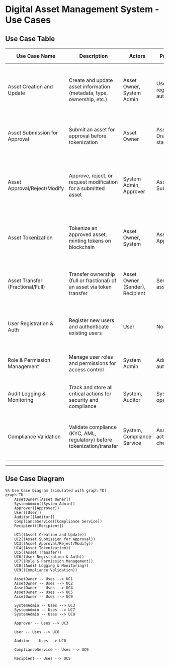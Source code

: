 # Digital Asset Management System - Use Cases

## Use Case Table

| Use Case Name                | Description                                                                 | Actors                        | Preconditions                        | Main Flow (Summary)                                                                                 |
|------------------------------|-----------------------------------------------------------------------------|-------------------------------|---------------------------------------|-----------------------------------------------------------------------------------------------------|
| Asset Creation and Update    | Create and update asset information (metadata, type, ownership, etc.)        | Asset Owner, System Admin     | User is registered and authenticated  | User submits asset info, system validates, verifies DID, saves as Draft, allows update in Draft/AwaitingFix |
| Asset Submission for Approval| Submit an asset for approval before tokenization                            | Asset Owner                   | Asset in Draft/AwaitingFix status     | User submits asset, system checks permission, updates status to Submitted                           |
| Asset Approval/Reject/Modify | Approve, reject, or request modification for a submitted asset               | System Admin, Approver        | Asset is in Submitted status          | Approver reviews, approves (triggers tokenization), rejects (records reason), or requests modification |
| Asset Tokenization           | Tokenize an approved asset, minting tokens on blockchain                     | Asset Owner, System           | Asset is Approved                     | System checks KYC/compliance, requests tokenization, mints tokens, stores status/tx hash            |
| Asset Transfer (Fractional/Full) | Transfer ownership (full or fractional) of an asset via token transfer   | Asset Owner (Sender), Recipient| Sender owns asset/fraction            | Sender initiates transfer, system checks permission, requests token transfer, updates status         |
| User Registration & Auth     | Register new users and authenticate existing users                           | User                          | None                                  | User registers, system verifies identity, creates account, user logs in, receives JWT                |
| Role & Permission Management | Manage user roles and permissions for access control                         | System Admin                  | Admin is authenticated                | Admin assigns roles, configures permissions, system enforces on all operations                      |
| Audit Logging & Monitoring   | Track and store all critical actions for security and compliance             | System, Auditor               | System is operational                 | System logs actions, stores logs securely, auditors review and report                                |
| Compliance Validation        | Validate compliance (KYC, AML, regulatory) before tokenization/transfer      | System, Compliance Service    | Asset or user action requires check    | System sends validation request, compliance service checks, system proceeds or aborts                |

---

## Use Case Diagram

```mermaid
%% Use Case Diagram (simulated with graph TD)
graph TD
    AssetOwner([Asset Owner])
    SystemAdmin([System Admin])
    Approver([Approver])
    User([User])
    Auditor([Auditor])
    ComplianceService([Compliance Service])
    Recipient([Recipient])

    UC1((Asset Creation and Update))
    UC2((Asset Submission for Approval))
    UC3((Asset Approval/Reject/Modify))
    UC4((Asset Tokenization))
    UC5((Asset Transfer))
    UC6((User Registration & Auth))
    UC7((Role & Permission Management))
    UC8((Audit Logging & Monitoring))
    UC9((Compliance Validation))

    AssetOwner -- Uses --> UC1
    AssetOwner -- Uses --> UC2
    AssetOwner -- Uses --> UC4
    AssetOwner -- Uses --> UC5
    AssetOwner -- Uses --> UC9

    SystemAdmin -- Uses --> UC3
    SystemAdmin -- Uses --> UC7
    SystemAdmin -- Uses --> UC8

    Approver -- Uses --> UC3

    User -- Uses --> UC6

    Auditor -- Uses --> UC8

    ComplianceService -- Uses --> UC9

    Recipient -- Uses --> UC5
``` 